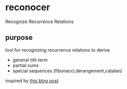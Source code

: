 # reconocer

Recognize Recurrence Relations

## purpose

tool for recognizing recurrence relations to derive 
* general nth term
* partial sums
* special sequences (fibonacci,derangement,catalan)

inspired by [this blog post](http://www.ryanhmckenna.com/2015/06/automatically-finding-recurrence.html)